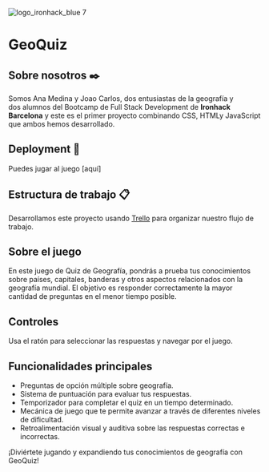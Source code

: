![logo_ironhack_blue 7](https://user-images.githubusercontent.com/23629340/40541063-a07a0a8a-601a-11e8-91b5-2f13e4e6b441.png)

# GeoQuiz

## Sobre nosotros ✒️
Somos Ana Medina y Joao Carlos, dos entusiastas de la geografía y  
dos alumnos del Bootcamp de Full Stack Development de  **Ironhack Barcelona** y
este es el primer proyecto combinando CSS, HTMLy JavaScript que ambos hemos desarrollado.

## Deployment 🚀
Puedes jugar al juego [aquí]

## Estructura de trabajo 📋
Desarrollamos este proyecto usando [Trello](http://trello.com/home) para organizar nuestro flujo de trabajo.

## Sobre el juego
En este juego de Quiz de Geografía, pondrás a prueba tus conocimientos sobre países, capitales, banderas y otros aspectos relacionados con la geografía mundial. El objetivo es responder correctamente la mayor cantidad de preguntas en el menor tiempo posible.

## Controles
Usa el ratón para seleccionar las respuestas y navegar por el juego.

## Funcionalidades principales
- Preguntas de opción múltiple sobre geografía.
- Sistema de puntuación para evaluar tus respuestas.
- Temporizador para completar el quiz en un tiempo determinado.
- Mecánica de juego que te permite avanzar a través de diferentes niveles de dificultad.
- Retroalimentación visual y auditiva sobre las respuestas correctas e incorrectas.

¡Diviértete jugando y expandiendo tus conocimientos de geografía con GeoQuiz!



